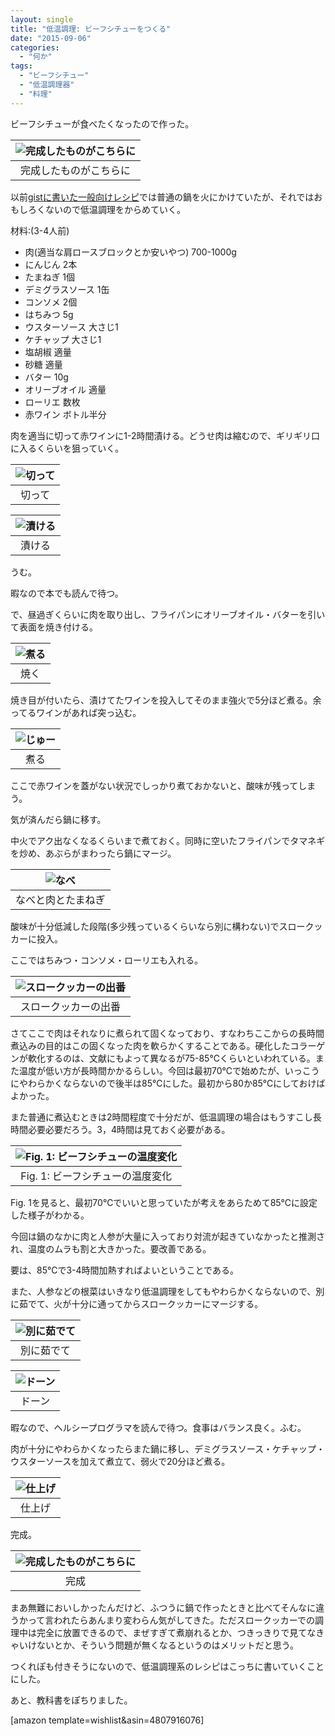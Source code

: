 ```yaml
---
layout: single
title: "低温調理: ビーフシチューをつくる"
date: "2015-09-06"
categories: 
  - "何か"
tags: 
  - "ビーフシチュー"
  - "低温調理器"
  - "料理"
---
```


ビーフシチューが食べたくなったので作った。

| ![完成したものがこちらに](https://blog.naotaco.com/assets/images/posts/2015/09/WP_20150906_19_58_06_Pro__highres.jpg) |
|:--:|
|  完成したものがこちらに |

以前[gistに書いた一般向けレシピ](https://gist.github.com/naotaco/51b4c3984bff5b1c3372)では普通の鍋を火にかけていたが、それではおもしろくないので低温調理をからめていく。

材料:(3-4人前)

- 肉(適当な肩ロースブロックとか安いやつ) 700-1000g
- にんじん 2本
- たまねぎ 1個
- デミグラスソース 1缶
- コンソメ 2個
- はちみつ 5g
- ウスターソース 大さじ1
- ケチャップ 大さじ1
- 塩胡椒 適量
- 砂糖 適量
- バター 10g
- オリーブオイル 適量
- ローリエ 数枚
- 赤ワイン ボトル半分

肉を適当に切って赤ワインに1-2時間漬ける。どうせ肉は縮むので、ギリギリ口に入るくらいを狙っていく。

| ![切って](https://blog.naotaco.com/assets/images/posts/2015/09/WP_20150906_12_23_22_Pro__highres.jpg) |
|:--:|
|  切って |

| ![漬ける](https://blog.naotaco.com/assets/images/posts/2015/09/WP_20150906_12_31_39_Pro__highres.jpg) |
|:--:|
|  漬ける |

うむ。

暇なので本でも読んで待つ。

で、昼過ぎくらいに肉を取り出し、フライパンにオリーブオイル・バターを引いて表面を焼き付ける。

| ![煮る](https://blog.naotaco.com/assets/images/posts/2015/09/WP_20150906_14_17_21_Pro__highres.jpg) |
|:--:|
|  焼く |

焼き目が付いたら、漬けてたワインを投入してそのまま強火で5分ほど煮る。余ってるワインがあれば突っ込む。

| ![じゅー](https://blog.naotaco.com/assets/images/posts/2015/09/WP_20150906_14_19_04_Pro__highres.jpg) |
|:--:|
|  煮る |

ここで赤ワインを蓋がない状況でしっかり煮ておかないと、酸味が残ってしまう。

気が済んだら鍋に移す。

中火でアク出なくなるくらいまで煮ておく。同時に空いたフライパンでタマネギを炒め、あぶらがまわったら鍋にマージ。

| ![なべ](https://blog.naotaco.com/assets/images/posts/2015/09/WP_20150906_14_36_27_Pro__highres.jpg) |
|:--:|
|  なべと肉とたまねぎ |

酸味が十分低減した段階(多少残っているくらいなら別に構わない)でスロークッカーに投入。

ここではちみつ・コンソメ・ローリエも入れる。

| ![スロークッカーの出番](https://blog.naotaco.com/assets/images/posts/2015/09/WP_20150906_14_50_43_Pro__highres.jpg) |
|:--:|
|  スロークッカーの出番 |

さてここで肉はそれなりに煮られて固くなっており、すなわちここからの長時間煮込みの目的はこの固くなった肉を軟らかくすることである。硬化したコラーゲンが軟化するのは、文献にもよって異なるが75-85℃くらいといわれている。また温度が低い方が長時間かかるらしい。今回は最初70℃で始めたが、いっこうにやわらかくならないので後半は85℃にした。最初から80か85℃にしておけばよかった。

また普通に煮込むときは2時間程度で十分だが、低温調理の場合はもうすこし長時間必要必要だろう。3，4時間は見ておく必要がある。

| ![Fig. 1: ビーフシチューの温度変化](https://blog.naotaco.com/assets/images/posts/2015/09/beef_stew.png) |
|:--:|
|  Fig. 1: ビーフシチューの温度変化 |

Fig. 1を見ると、最初70℃でいいと思っていたが考えをあらためて85℃に設定した様子がわかる。

今回は鍋のなかに肉と人参が大量に入っており対流が起きていなかったと推測され、温度のムラも割と大きかった。要改善である。

要は、85℃で3-4時間加熱すればよいということである。

また、人参などの根菜はいきなり低温調理をしてもやわらかくならないので、別に茹でて、火が十分に通ってからスロークッカーにマージする。

| ![別に茹でて](https://blog.naotaco.com/assets/images/posts/2015/09/WP_20150906_14_50_51_Pro__highres.jpg) |
|:--:|
|  別に茹でて |

| ![ドーン](https://blog.naotaco.com/assets/images/posts/2015/09/WP_20150906_15_07_39_Pro__highres.jpg) |
|:--:|
|  ドーン |

暇なので、ヘルシープログラマを読んで待つ。食事はバランス良く。ふむ。

肉が十分にやわらかくなったらまた鍋に移し、デミグラスソース・ケチャップ・ウスターソースを加えて煮立て、弱火で20分ほど煮る。

| ![仕上げ](https://blog.naotaco.com/assets/images/posts/2015/09/WP_20150906_19_37_10_Pro__highres.jpg) |
|:--:|
|  仕上げ |

完成。

| ![完成したものがこちらに](https://blog.naotaco.com/assets/images/posts/2015/09/WP_20150906_19_58_06_Pro__highres.jpg) |
|:--:|
|  完成 |

まあ無難においしかったんだけど、ふつうに鍋で作ったときと比べてそんなに違うかって言われたらあんまり変わらん気がしてきた。ただスロークッカーでの調理中は完全に放置できるので、まぜすぎて煮崩れるとか、つきっきりで見てなきゃいけないとか、そういう問題が無くなるというのはメリットだと思う。

つくれぽも付きそうにないので、低温調理系のレシピはこっちに書いていくことにした。

あと、教科書をぽちりました。

\[amazon template=wishlist&asin=4807916076\]
